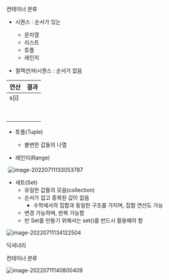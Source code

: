 컨테이너 분류

- 시퀀스 : 순서가 있는

  - 문자열
  - 리스트
  - 튜플
  - 레인지

- 컬렉션/비시퀀스 : 순서가 없음

| 연산 | 결과 |
| ---- | ---- |
| s[i] |      |
|      |      |
|      |      |
|      |      |
|      |      |
|      |      |
|      |      |
|      |      |
|      |      |

  

- 튜플(Tuple)
  - 불변한 값들의 나열

- 레인지(Range)

​	![image-20220711133053787](C:\Users\diehd\AppData\Roaming\Typora\typora-user-images\image-20220711133053787.png)

- 세트(Set)
  - 유일한 값들의 모음(collection)
  - 순서가 없고 중복된 값이 없음
    - 수학에서의 집합과 동일한 구조를 가지며, 집합 연산도 가능
  - 변경 가능하며, 반복 가능함
  - 빈 Set를 만들기 위해서는 set()를 반드시 활용해야 함

![image-20220711134122504](C:\Users\diehd\AppData\Roaming\Typora\typora-user-images\image-20220711134122504.png)

딕셔너리



컨테이너 분류

![image-20220711140800409](C:\Users\diehd\AppData\Roaming\Typora\typora-user-images\image-20220711140800409.png)